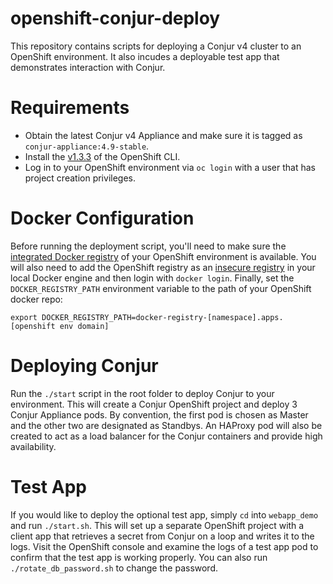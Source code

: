 # openshift-conjur-deploy

This repository contains scripts for deploying a Conjur v4 cluster to an OpenShift environment. It also incudes a deployable test app that demonstrates interaction with Conjur.

# Requirements

- Obtain the latest Conjur v4 Appliance and make sure it is tagged as `conjur-appliance:4.9-stable`.
- Install the [v1.3.3](https://github.com/openshift/origin/releases/tag/v1.3.3) of the OpenShift CLI.
- Log in to your OpenShift environment via `oc login` with a user that has project creation privileges.

# Docker Configuration

Before running the deployment script, you'll need to make sure the [integrated Docker registry](https://docs.openshift.com/container-platform/3.3/install_config/registry/deploy_registry_existing_clusters.html) of your OpenShift environment is available. You will also need to add the OpenShift registry as an [insecure registry](https://docs.docker.com/registry/insecure/) in your local Docker engine and then login with `docker login`. Finally, set the `DOCKER_REGISTRY_PATH` environment variable to the path of your OpenShift docker repo:

```
export DOCKER_REGISTRY_PATH=docker-registry-[namespace].apps.[openshift env domain]
```

# Deploying Conjur

Run the `./start` script in the root folder to deploy Conjur to your environment. This will create a Conjur OpenShift project and deploy 3 Conjur Appliance pods. By convention, the first pod is chosen as Master and the other two are designated as Standbys. An HAProxy pod will also be created to act as a load balancer for the Conjur containers and provide high availability.

# Test App

If you would like to deploy the optional test app, simply `cd` into `webapp_demo` and run `./start.sh`. This will set up a separate OpenShift project with a client app that retrieves a secret from Conjur on a loop and writes it to the logs. Visit the OpenShift console and examine the logs of a test app pod to confirm that the test app is working properly. You can also run `./rotate_db_password.sh` to change the password.
